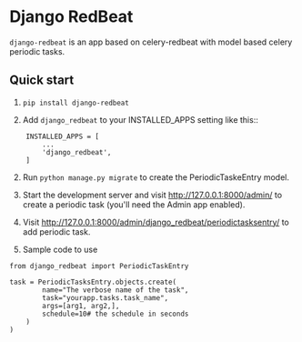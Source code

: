
# Django RedBeat

`django-redbeat` is an app based on celery-redbeat with model based celery periodic tasks.

Quick start
-----------
1. `pip install django-redbeat`

1. Add `django_redbeat` to your INSTALLED_APPS setting like this::
```
    INSTALLED_APPS = [
        ...
        'django_redbeat',
    ]
````

2. Run ``python manage.py migrate`` to create the PeriodicTaskeEntry model.

3. Start the development server and visit http://127.0.0.1:8000/admin/
   to create a periodic task (you'll need the Admin app enabled).

4. Visit http://127.0.0.1:8000/admin/django_redbeat/periodictasksentry/ to add periodic task.

5. Sample code to use
```
from django_redbeat import PeriodicTaskEntry

task = PeriodicTasksEntry.objects.create(
        name="The verbose name of the task",
        task="yourapp.tasks.task_name",
        args=[arg1, arg2,],
        schedule=10# the schedule in seconds
    )
)
```
